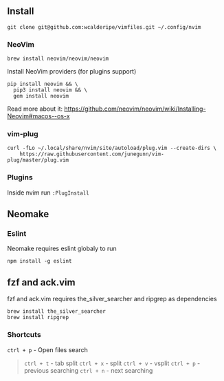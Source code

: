 ## Install

```
git clone git@github.com:wcalderipe/vimfiles.git ~/.config/nvim
```

### NeoVim

```
brew install neovim/neovim/neovim
```

Install NeoVim providers (for plugins support)

```
pip install neovim && \
  pip3 install neovim && \
  gem install neovim
```

Read more about it: https://github.com/neovim/neovim/wiki/Installing-Neovim#macos--os-x

### vim-plug

```
curl -fLo ~/.local/share/nvim/site/autoload/plug.vim --create-dirs \
    https://raw.githubusercontent.com/junegunn/vim-plug/master/plug.vim
```

### Plugins

Inside nvim run `:PlugInstall`


## Neomake

### Eslint

Neomake requires eslint globaly to run

```
npm install -g eslint
```


## fzf and ack.vim

fzf and ack.vim requires the_silver_searcher and ripgrep as dependencies

```
brew install the_silver_searcher
brew install ripgrep
```

### Shortcuts

`ctrl + p` - Open files search
> `ctrl + t` - tab split
> `ctrl + x` - split
> `ctrl + v` - vsplit
> `ctrl + p` - previous searching
> `ctrl + n` - next searching
